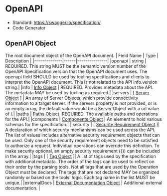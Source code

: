 # OpenAPI
- Standard: https://swagger.io/specification/ 
- Code Generator


## OpenAPI Object
The root document object of the OpenAPI document.
| Field Name	 | Type | 	Description |
|--------------|------|---------------|
|openapi	| string	| REQUIRED. This string MUST be the semantic version number of the OpenAPI Specification version that the OpenAPI document uses. The openapi field SHOULD be used by tooling specifications and clients to interpret the OpenAPI document. This is not related to the API info.version string.|
|info	| [Info Object](https://swagger.io/specification/#info-object)	| REQUIRED. Provides metadata about the API. The metadata MAY be used by tooling as required.|
|servers	| [ [Server Object](https://swagger.io/specification/#server-object) ]	| An array of Server Objects, which provide connectivity information to a target server. If the servers property is not provided, or is an empty array, the default value would be a Server Object with a url value of /.|
|paths	| [Paths Object](https://swagger.io/specification/#paths-object)	|REQUIRED. The available paths and operations for the API.|
|components	| [Components Object](https://swagger.io/specification/#components-object)	| An element to hold various schemas for the specification.|
| security	| [ [Security Requirement Object](https://swagger.io/specification/#security-requirement-object) ]|	A declaration of which security mechanisms can be used across the API. The list of values includes alternative security requirement objects that can be used. Only one of the security requirement objects need to be satisfied to authorize a request. Individual operations can override this definition. To make security optional, an empty security requirement ({}) can be included in the array.|
|tags	| [ [Tag Object](https://swagger.io/specification/#tag-object) ]|	A list of tags used by the specification with additional metadata. The order of the tags can be used to reflect on their order by the parsing tools. Not all tags that are used by the Operation Object must be declared. The tags that are not declared MAY be organized randomly or based on the tools' logic. Each tag name in the list MUST be unique.|
|externalDocs	| [External Documentation Object](https://swagger.io/specification/#external-documentation-object) |	Additional external documentation. |
